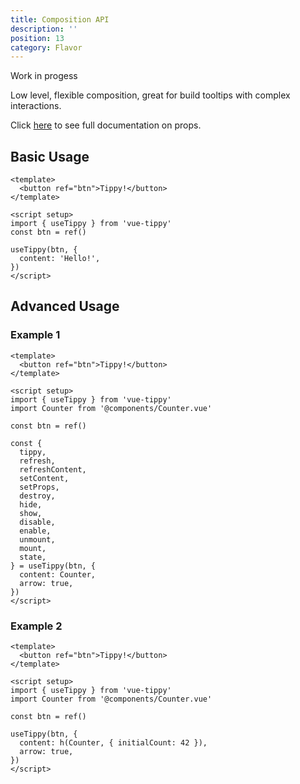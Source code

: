 ```yaml
---
title: Composition API
description: ''
position: 13
category: Flavor
---
```


<alert type="warning"> Work in progess </alert>

Low level, flexible composition, great for build tooltips with complex interactions.

Click [here](/props) to see full documentation on props.

## Basic Usage

```vue
<template>
  <button ref="btn">Tippy!</button>
</template>

<script setup>
import { useTippy } from 'vue-tippy'
const btn = ref()

useTippy(btn, {
  content: 'Hello!',
})
</script>
```

## Advanced Usage

### Example 1

```vue
<template>
  <button ref="btn">Tippy!</button>
</template>

<script setup>
import { useTippy } from 'vue-tippy'
import Counter from '@components/Counter.vue'

const btn = ref()

const {
  tippy,
  refresh,
  refreshContent,
  setContent,
  setProps,
  destroy,
  hide,
  show,
  disable,
  enable,
  unmount,
  mount,
  state,
} = useTippy(btn, {
  content: Counter,
  arrow: true,
})
</script>
```

### Example 2

```vue
<template>
  <button ref="btn">Tippy!</button>
</template>

<script setup>
import { useTippy } from 'vue-tippy'
import Counter from '@components/Counter.vue'

const btn = ref()

useTippy(btn, {
  content: h(Counter, { initialCount: 42 }),
  arrow: true,
})
</script>
```
